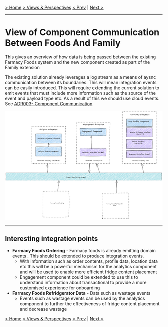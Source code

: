 [> Home](../../README.md)    [> Views & Perspectives](../README.md)
[< Prev](../README.md)  |  [Next >](../EventStorming/README.md)

---

# View of Component Communication Between Foods And Family

This gives an overview of how data is being passed between the existing Farmacy Foods system and the new component created as part of the Family extension

The existing solution already leverages a log stream as a means of aysnc communication between its boundaries. This will mean integration events can be easily introduced.
This will require extending the current solution to emit events that must include more information such as the source of the event and payload type etc.
As a result of this we should use cloud events. See [ADR003- Component Communication](../../4.ADRs/003-component-communication.md)


![View Of Comunication](../../assets/diagrams/ffood-communication.png)

---

## Interesting integration points

* **Farmacy Foods Ordering** - Farmacy foods is already emitting domain events . This should be extended to produce integration events.
  * With information such as order contents, profile data, location data etc this will be a powerful mechanism for the analytics component and will be used to enable more efficient fridge content placement
  * Engagement component could be extended to use this to understand information about transactional to provide a more customised experience for onboarding
* **Farmacy Foods Refridgerator Data** - Data such as wastage events
  * Events such as wastage events can be used by the analytics component to further the effectiveness of fridge content placement and decrease wastage

[> Home](../../README.md)    [> Views & Perspectives](../README.md)
[< Prev](../README.md)  |  [Next >](../EventStorming/README.md)
